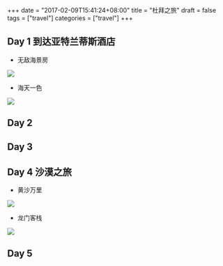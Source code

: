+++
date = "2017-02-09T15:41:24+08:00"
title = "杜拜之旅"
draft = false
tags = ["travel"]
categories = ["travel"]
+++

## Day 1 到达亚特兰蒂斯酒店

- 无敌海景房

![](../../../blog/dubai/IMG_8650.png)

- 海天一色

![](../../../blog/dubai/IMG_8752.png)

## Day 2

## Day 3

## Day 4 沙漠之旅

- 黄沙万里

![](../../../blog/dubai/IMG_9871.png)

- 龙门客栈

![](../../../blog/dubai/IMG_9947.png)


## Day 5